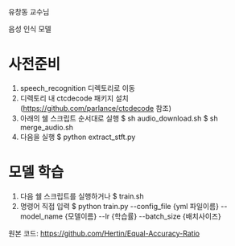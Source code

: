 유창동 교수님

음성 인식 모델

# 사전준비
1) speech_recognition 디렉토리로 이동
2) 디렉토리 내 ctcdecode 패키지 설치 (https://github.com/parlance/ctcdecode 참조)
3) 아래의 쉘 스크립트 순서대로 실행
$ sh audio_download.sh
$ sh merge_audio.sh
4) 다음을 실행
$ python extract_stft.py

# 모델 학습
1) 다음 쉘 스크립트를 실행하거나
$ train.sh
2) 명령어 직접 입력
$ python train.py --config_file {yml 파일이름} --model_name {모델이름} --lr {학습률} --batch_size {배치사이즈}


원본 코드: https://github.com/Hertin/Equal-Accuracy-Ratio

